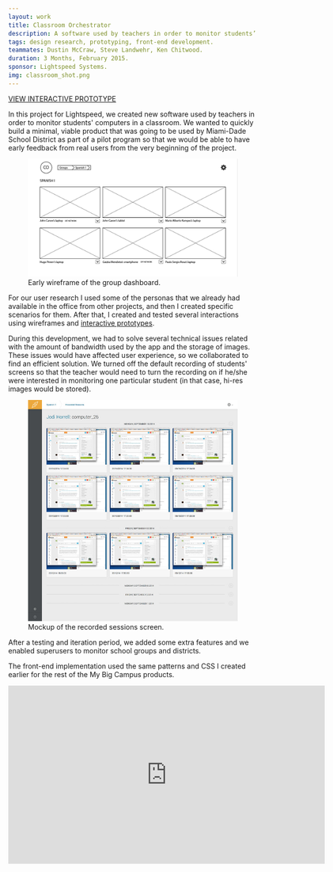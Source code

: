 ```yaml
---
layout: work
title: Classroom Orchestrator
description: A software used by teachers in order to monitor students’ computer screens in real time.
tags: design research, prototyping, front-end development.
teammates: Dustin McCraw, Steve Landwehr, Ken Chitwood.
duration: 3 Months, February 2015.
sponsor: Lightspeed Systems.
img: classroom_shot.png
---
```

<a href="/work/co-proto" class="button">VIEW INTERACTIVE PROTOTYPE</a>

In this project for Lightspeed, we created new software used by teachers in order to monitor students' computers in a classroom. We wanted to quickly build a minimal, viable product that was going to be used by Miami-Dade School District as part of a pilot program so that we would be able to have early feedback from real users from the very beginning of the project.
<figure>
<img src="/images/co_wire1.png" alt="Wireframe of Classroom Orchestrator">
<figcaption>Early wireframe of the group dashboard.</figcaption>
</figure>
For our user research I used some of the personas that we already had available in the office from other projects, and then I created specific scenarios for them. After that, I created and tested several interactions using wireframes and <a href="/work/co-proto">interactive prototypes</a>.

During this development, we had to solve several technical issues related with the amount of bandwidth used by the app and the storage of images. These issues would have affected user experience, so we collaborated to find an efficient solution. We turned off the default recording of students' screens so that the teacher would need to turn the recording on if he/she were interested in monitoring one particular student (in that case, hi-res images would be stored).
<figure>
<img src="/images/co_mockup2.jpg" alt="Mockup of Classroom Orchestrator">
<figcaption>Mockup of the recorded sessions screen.</figcaption>
</figure>
After a testing and iteration period, we added some extra features and we enabled superusers to monitor school groups and districts.

The front-end implementation used the same patterns and CSS I created earlier for the rest of the My Big Campus products.
<div class="embed">
  <iframe width="640" height="360" src="https://www.youtube.com/embed/8vmavZ8bcKs" frameborder="0" allowfullscreen></iframe>
</div>
